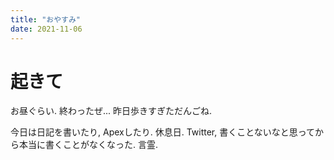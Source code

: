 ```yaml
---
title: "おやすみ"
date: 2021-11-06
---
```


# 起きて
お昼ぐらい. 終わったぜ... 昨日歩きすぎただんごね.

今日は日記を書いたり, Apexしたり. 休息日. Twitter, 書くことないなと思ってから本当に書くことがなくなった. 言霊.